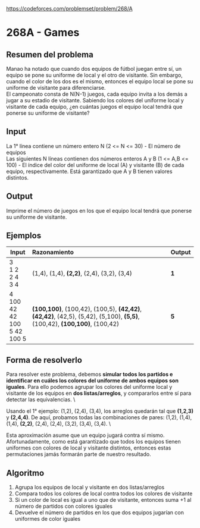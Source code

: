 https://codeforces.com/problemset/problem/268/A

# 268A - Games

## Resumen del problema
Manao ha notado que cuando dos equipos de fútbol juegan entre sí, un equipo se pone su uniforme de local y el otro de visitante. Sin embargo, cuando el color de los dos es el mismo, entonces el equipo local se pone su uniforme de visitante para diferenciarse. \
El campeonato consta de N(N-1) juegos, cada equipo invita a los demás a jugar a su estadio de visitante. Sabiendo los colores del uniforme local y visitante de cada equipo, ¿en cuántas juegos el equipo local tendrá que ponerse su uniforme de visitante?

## Input
La 1° línea contiene un número entero N (2 <= N <= 30) - El número de equipos \
Las siguientes N líneas contienen dos números enteros A y B (1 <= A,B <= 100) - El índice del color del uniforme de local (A) y visitante (B) de cada equipo, respectivamente. Está garantizado que A y B tienen valores distintos.

## Output
Imprime el número de juegos en los que el equipo local tendrá que ponerse su uniforme de visitante.

## Ejemplos
| Input             | Razonamiento  | Output    |
| ----------------- | :------------ | --------- |
| 3 <br> 1 2 <br> 2 4 <br> 3 4 | (1,4), (1,4), **(2,2)**, (2,4), (3,2), (3,4) | **1**          |
| 4 <br> 100 42 <br> 42 100 <br> 5 42 <br> 100 5 | **(100,100)**, (100,42), (100,5), **(42,42)**, **(42,42)**, (42,5), (5,42), (5,100), **(5,5)**, (100,42), **(100,100)**, (100,42) | **5**          |

## Forma de resolverlo
Para resolver este problema, debemos **simular todos los partidos e identificar en cuáles los colores del uniforme de ambos equipos son iguales**. Para ello podemos agrupar los colores del uniforme local y visitante de los equipos en **dos listas/arreglos**, y compararlos entre sí para detectar las equivalencias. \

Usando el 1° ejemplo: (1,2), (2,4), (3,4), los arreglos quedarán tal que **(1,2,3)** y **(2,4,4)**. De aquí, probamos todas las combinaciones de pares: (1,2), (1,4), (1,4), **(2,2)**, (2,4), (2,4), (3,2), (3,4), (3,4). \

Esta aproximación asume que un equipo jugará contra sí mismo. Afortunadamente, como está garantizado que todos los equipos tienen uniformes con colores de local y visitante distintos, entonces estas permutaciones jamás formarán parte de nuestro resultado.

## Algoritmo
1) Agrupa los equipos de local y visitante en dos listas/arreglos
2) Compara todos los colores de local contra todos los colores de visitante
3) Si un color de local es igual a uno que de visitante, entonces suma +1 al número de partidos con colores iguales
4) Devuelve el número de partidos en los que dos equipos jugarían con uniformes de color iguales
